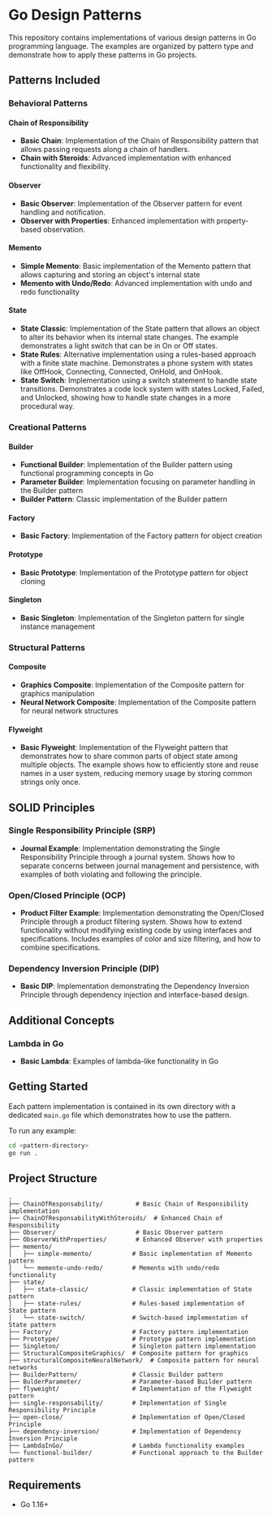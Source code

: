 # Go Design Patterns

This repository contains implementations of various design patterns in Go programming language. The examples are organized by pattern type and demonstrate how to apply these patterns in Go projects.

## Patterns Included

### Behavioral Patterns

#### Chain of Responsibility
- **Basic Chain**: Implementation of the Chain of Responsibility pattern that allows passing requests along a chain of handlers.
- **Chain with Steroids**: Advanced implementation with enhanced functionality and flexibility.

#### Observer
- **Basic Observer**: Implementation of the Observer pattern for event handling and notification.
- **Observer with Properties**: Enhanced implementation with property-based observation.

#### Memento
- **Simple Memento**: Basic implementation of the Memento pattern that allows capturing and storing an object's internal state
- **Memento with Undo/Redo**: Advanced implementation with undo and redo functionality

#### State
- **State Classic**: Implementation of the State pattern that allows an object to alter its behavior when its internal state changes. The example demonstrates a light switch that can be in On or Off states.
- **State Rules**: Alternative implementation using a rules-based approach with a finite state machine. Demonstrates a phone system with states like OffHook, Connecting, Connected, OnHold, and OnHook.
- **State Switch**: Implementation using a switch statement to handle state transitions. Demonstrates a code lock system with states Locked, Failed, and Unlocked, showing how to handle state changes in a more procedural way.

### Creational Patterns

#### Builder
- **Functional Builder**: Implementation of the Builder pattern using functional programming concepts in Go
- **Parameter Builder**: Implementation focusing on parameter handling in the Builder pattern
- **Builder Pattern**: Classic implementation of the Builder pattern

#### Factory
- **Basic Factory**: Implementation of the Factory pattern for object creation

#### Prototype
- **Basic Prototype**: Implementation of the Prototype pattern for object cloning

#### Singleton
- **Basic Singleton**: Implementation of the Singleton pattern for single instance management

### Structural Patterns

#### Composite
- **Graphics Composite**: Implementation of the Composite pattern for graphics manipulation
- **Neural Network Composite**: Implementation of the Composite pattern for neural network structures

#### Flyweight
- **Basic Flyweight**: Implementation of the Flyweight pattern that demonstrates how to share common parts of object state among multiple objects. The example shows how to efficiently store and reuse names in a user system, reducing memory usage by storing common strings only once.

## SOLID Principles

### Single Responsibility Principle (SRP)
- **Journal Example**: Implementation demonstrating the Single Responsibility Principle through a journal system. Shows how to separate concerns between journal management and persistence, with examples of both violating and following the principle.

### Open/Closed Principle (OCP)
- **Product Filter Example**: Implementation demonstrating the Open/Closed Principle through a product filtering system. Shows how to extend functionality without modifying existing code by using interfaces and specifications. Includes examples of color and size filtering, and how to combine specifications.

### Dependency Inversion Principle (DIP)
- **Basic DIP**: Implementation demonstrating the Dependency Inversion Principle through dependency injection and interface-based design.

## Additional Concepts

### Lambda in Go
- **Basic Lambda**: Examples of lambda-like functionality in Go

## Getting Started

Each pattern implementation is contained in its own directory with a dedicated `main.go` file which demonstrates how to use the pattern.

To run any example:

```bash
cd <pattern-directory>
go run .
```

## Project Structure

```
.
├── ChainOfResponsability/         # Basic Chain of Responsibility implementation
├── ChainOfResponsabilityWithSteroids/  # Enhanced Chain of Responsibility
├── Observer/                      # Basic Observer pattern
├── ObserverWithProperties/        # Enhanced Observer with properties
├── memento/
│   ├── simple-memento/           # Basic implementation of Memento pattern
│   └── memento-undo-redo/        # Memento with undo/redo functionality
├── state/
│   ├── state-classic/            # Classic implementation of State pattern
│   ├── state-rules/              # Rules-based implementation of State pattern
│   └── state-switch/             # Switch-based implementation of State pattern
├── Factory/                      # Factory pattern implementation
├── Prototype/                    # Prototype pattern implementation
├── Singleton/                    # Singleton pattern implementation
├── StructuralCompositeGraphics/  # Composite pattern for graphics
├── structuralCompositeNeuralNetwork/  # Composite pattern for neural networks
├── BuilderPattern/               # Classic Builder pattern
├── BulderParameter/              # Parameter-based Builder pattern
├── flyweight/                    # Implementation of the Flyweight pattern
├── single-responsability/        # Implementation of Single Responsibility Principle
├── open-close/                   # Implementation of Open/Closed Principle
├── dependency-inversion/         # Implementation of Dependency Inversion Principle
├── LambdaInGo/                   # Lambda functionality examples
└── functional-builder/           # Functional approach to the Builder pattern
```

## Requirements

- Go 1.16+
